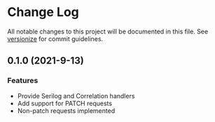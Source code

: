 # Change Log

All notable changes to this project will be documented in this file. See [versionize](https://github.com/saintedlama/versionize) for commit guidelines.

<a name="0.1.0"></a>
## 0.1.0 (2021-9-13)

### Features

* Provide Serilog and Correlation handlers
* Add support for PATCH requests
* Non-patch requests implemented

